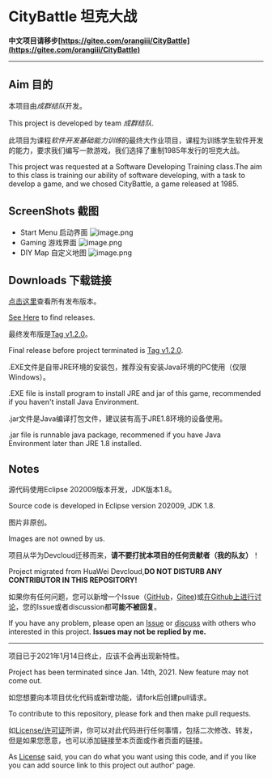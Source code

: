 # CityBattle 坦克大战
**中文项目请移步[https://gitee.com/orangiii/CityBattle](https://gitee.com/orangiii/CityBattle)**
****
## Aim 目的
本项目由*成群结队*开发。 

This project is developed by team *成群结队*.

此项目为课程*软件开发基础能力训练*的最终大作业项目，课程为训练学生软件开发的能力，要求我们编写一款游戏，我们选择了重制1985年发行的坦克大战。

This project was requested at a Software Developing Training class.The aim to this class is training our ability of software developing, with a task to develop a game, and we chosed CityBattle, a game released at 1985.

## ScreenShots 截图
- Start Menu 启动界面
![image.png](https://i.loli.net/2021/01/22/v3hLRoqPeI8EGFA.png "Start Menu")
- Gaming 游戏界面
![image.png](https://i.loli.net/2021/01/22/s1Ry7iv8ICjTNhw.png "Gaming")
- DIY Map 自定义地图
![image.png](https://i.loli.net/2021/01/22/UnGBrx4V3fzbWCM.png "DIY Map")

## Downloads 下载链接
[点击这里](https://gitee.com/orangiii/CityBattle/releases)查看所有发布版本。 

[See Here](https://github.com/Jiaocz/CityBattle/releases) to find releases. 

最终发布版是[Tag v1.2.0](https://gitee.com/orangiii/CityBattle/releases/v1.2.0)。 

Final release before project terminated is [Tag v1.2.0](https://github.com/Jiaocz/CityBattle/releases/tag/v1.2.0). 

.EXE文件是自带JRE环境的安装包，推荐没有安装Java环境的PC使用（仅限Windows）。

.EXE file is install program to install JRE and jar of this game, recommended if you haven't install Java Environment. 

.jar文件是Java编译打包文件，建议装有高于JRE1.8环境的设备使用。

.jar file is runnable java package, recommened if you have Java Environment later than JRE 1.8 installed.

## Notes
源代码使用Eclipse 202009版本开发，JDK版本1.8。

Source code is developed in Eclipse version 202009, JDK 1.8. 

图片非原创。

Images are not owned by us. 

项目从华为Devcloud迁移而来，**请不要打扰本项目的任何贡献者（我的队友）**！ 

Project migrated from HuaWei Devcloud,**DO NOT DISTURB ANY CONTRIBUTOR IN THIS REPOSITORY!**  

如果你有任何问题，您可以新增一个Issue（[GitHub](https://github.com/Jiaocz/CityBattle/issues)，[Gitee](https://gitee.com/orangiii/CityBattle/issues))或[在Github上进行讨论](https://github.com/Jiaocz/CityBattle/discussions)，您的Issue或者discussion都**可能不被回复**。

If you have any problem, please open an [Issue](https://github.com/Jiaocz/CityBattle/issues) or [discuss](https://github.com/Jiaocz/CityBattle/discussions) with others who interested in this project. **Issues may not be replied by me.**  

****
项目已于2021年1月14日终止，应该不会再出现新特性。

Project has been terminated since Jan. 14th, 2021. New feature may not come out.  

如您想要向本项目优化代码或新增功能，请fork后创建pull请求。

To contribute to this repository, please fork and then make pull requests.  

如[License/许可证](https://github.com/Jiaocz/CityBattle/blob/master/LICENSE)所讲，你可以对此代码进行任何事情，包括二次修改、转发，但是如果您愿意，也可以添加链接至本页面或作者页面的链接。

As [License](https://github.com/Jiaocz/CityBattle/blob/master/LICENSE) said, you can do what you want using this code, and if you like you can add source link to this project out author' page.
